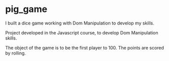 # pig_game
I built a dice game working with Dom Manipulation to develop my skills.


Project developed in the Javascript course, to develop Dom Manipulation skills.

The object of the game is to be the first player to 100. The points are scored by rolling.
